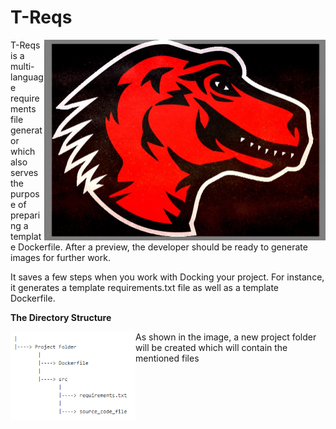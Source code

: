 # T-Reqs

<p><img src="images/treqsimg.jpg" width="450" align="right">T-Reqs is a multi-language requirements file generator which also serves the purpose of preparing a template Dockerfile.  After a preview, the developer should be ready to generate images for further work.</p>
          

<p>It saves a few steps when you work with Docking your project. For instance, it generates a template requirements.txt file as well as a template Dockerfile. </p>


<p><b> The Directory Structure </b></p>

<p><img src="images/dirstructimg.png" width="200" align="left"> As shown in the image, a new project folder will be created which will contain the mentioned files </p> 



          
         


